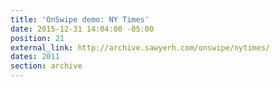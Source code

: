 ```yaml
---
title: 'OnSwipe demo: NY Times'
date: 2015-12-31 14:04:00 -05:00
position: 21
external_link: http://archive.sawyerh.com/onswipe/nytimes/
dates: 2011
section: archive
---
```


